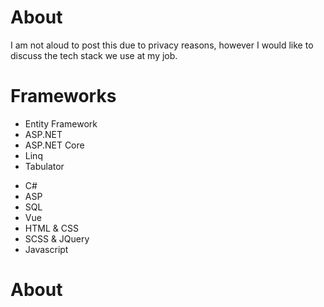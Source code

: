 <h1>About</h1>
<p> I am not aloud to post this due to privacy reasons, however I would like to discuss the tech stack we use at my job.</p>

<h1>Frameworks</h1>
<ul>
  <li>Entity Framework</li>
  <li>ASP.NET</li>
  <li>ASP.NET Core</li>
  <li>Linq</li>
  <li>Tabulator</li>
</ul>

<ul>
  <li>C#</li>
  <li>ASP</li>
  <li>SQL</li>
  <li>Vue</li>
  <li>HTML & CSS</li>
  <li>SCSS & JQuery</li>
  <li>Javascript</li>
</ul>

<h1>About</h1>
